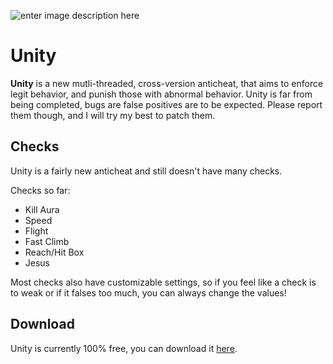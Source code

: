 ![enter image description here](https://i.imgur.com/kcBgKZ6.png)

# Unity

**Unity** is a new mutli-threaded, cross-version anticheat, that aims to enforce legit behavior, and punish those with abnormal behavior. Unity is far from being completed, bugs are false positives are to be expected. Please report them though, and I will try my best to patch them.

## Checks

Unity is a fairly new anticheat and still doesn't have many checks.

Checks so far:

 - Kill Aura
 - Speed
 - Flight
 - Fast Climb
 - Reach/Hit Box
 - Jesus


Most checks also have customizable settings, so if you feel like a check is to weak or if it falses too much, you can always change the values!

## Download

Unity is currently 100% free, you can download it [here](https://discord.gg/JfpzGHQ).
